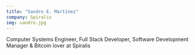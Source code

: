 ```yaml
---
title: "Sandro E. Martínez"
company: Spiralis
img: sandro.jpg
---
```


Computer Systems Engineer, Full Stack Developer, Software Development Manager & Bitcoin lover at Spiralis
